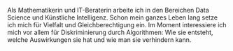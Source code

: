 Als Mathematikerin und IT-Beraterin arbeite ich in den Bereichen Data Science und Künstliche Intelligenz. Schon mein ganzes Leben lang setze ich mich für Vielfalt und Gleichberechtigung ein. Im Moment interessiere ich mich vor allem für Diskriminierung durch Algorithmen: Wie sie entsteht, welche Auswirkungen sie hat und wie man sie verhindern kann.